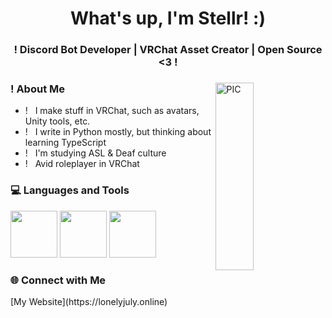 <h1 align="center">What's up, I'm Stellr! :) </h1>
<h3 align="center">! Discord Bot Developer | VRChat Asset Creator | Open Source <3  !</h3>
<div>
<img width = "35%" align="right" alt="PIC" height="300px" src="https://i.ibb.co/wwYf83x/87259721.jpg" />
<div align="left"> 
  <h3> ! About Me </h3>

  - ! &nbsp; I make stuff in VRChat, such as avatars, Unity tools, etc.
  - ! &nbsp; I write in Python mostly, but thinking about learning TypeScript
  - ! &nbsp; I'm studying ASL & Deaf culture
  - ! &nbsp; Avid roleplayer in VRChat
</div> 
</div>

<div>
  <h3> 💻 Languages and Tools </h3>
  <p>
   <img src="https://img.shields.io/badge/Python-FFD43B?style=for-the-badge&logo=python&logoColor=blue" width="75" /> <img src="https://img.shields.io/badge/VSCode-0078D4?style=for-the-badge&logo=visual%20studio%20code&logoColor=white" width="75" /> <img src="https://img.shields.io/badge/Discord-5865F2?style=for-the-badge&logo=discord&logoColor=white" width="75" />
  <p>
</div> 

<div>
  <h3> 🌐 Connect with Me </h3>
  <p>
    [My Website](https://lonelyjuly.online)
  </p>
</div>
